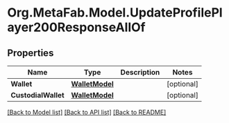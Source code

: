 
# Org.MetaFab.Model.UpdateProfilePlayer200ResponseAllOf

## Properties

Name | Type | Description | Notes
------------ | ------------- | ------------- | -------------
**Wallet** | [**WalletModel**](WalletModel.md) |  | [optional] 
**CustodialWallet** | [**WalletModel**](WalletModel.md) |  | [optional] 

[[Back to Model list]](../README.md#documentation-for-models)
[[Back to API list]](../README.md#documentation-for-api-endpoints)
[[Back to README]](../README.md)

